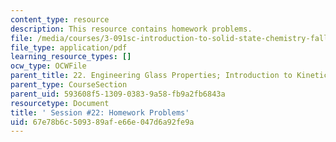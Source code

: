 ```yaml
---
content_type: resource
description: This resource contains homework problems.
file: /media/courses/3-091sc-introduction-to-solid-state-chemistry-fall-2010/67e78b6c509389afe66e047d6a92fe9a_MIT3_091SCF09_hw22.pdf
file_type: application/pdf
learning_resource_types: []
ocw_type: OCWFile
parent_title: 22. Engineering Glass Properties; Introduction to Kinetics
parent_type: CourseSection
parent_uid: 593608f5-1309-0383-9a58-fb9a2fb6843a
resourcetype: Document
title: ' Session #22: Homework Problems'
uid: 67e78b6c-5093-89af-e66e-047d6a92fe9a
---
```

